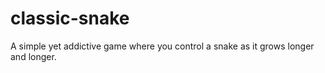 # classic-snake
A simple yet addictive game where you control a snake as it grows longer and longer.
